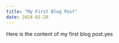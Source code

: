 ```yaml
---
title: "My First Blog Post"
date: 2024-02-20
---
```


Here is the content of my first blog post.yes
